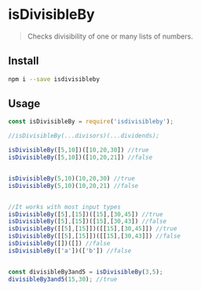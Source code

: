# isDivisibleBy

> Checks divisibility of one or many lists of numbers.


## Install

```bash
npm i --save isdivisibleby
```

## Usage

```javascript
const isDivisibleBy = require('isdivisibleby');

//isDivisibleBy(...divisors)(...dividends);

isDivisibleBy([5,10])([10,20,30]) //true
isDivisibleBy([5,10])([10,20,21]) //false


isDivisibleBy(5,10)(10,20,30) //true
isDivisibleBy(5,10)(10,20,21) //false


//It works with most input types
isDivisibleBy([5],[15])([15],[30,45]) //true
isDivisibleBy([5],[15])([15],[30,43]) //false
isDivisibleBy([[5],[15]])([[15],[30,45]]) //true
isDivisibleBy([[5],[15]])([[15],[30,43]]) //false
isDivisibleBy([])([]) //false
isDivisibleBy(['a'])(['b']) //false


const divisibleBy3and5 = isDivisibleBy(3,5);
divisibleBy3and5(15,30); //true

```

